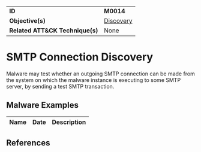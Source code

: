|||
|---------|------------------------|
|**ID**|**M0014**|
|**Objective(s)**|[Discovery](https://github.com/MAECProject/malware-behaviors/tree/master/discovery)|
|**Related ATT&CK Technique(s)**|None|


SMTP Connection Discovery
=========================
Malware may test whether an outgoing SMTP connection can be made from the system on which the malware instance is executing to some SMTP server, by sending a test SMTP transaction. 

Malware Examples
----------------
|Name|Date|Description|
|-----------------------------|--------|-----------------------------|


References
----------
